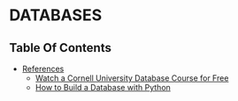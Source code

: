 # DATABASES

## Table Of Contents
- [References]()
    - [Watch a Cornell University Database Course for Free](https://www.freecodecamp.org/news/watch-a-cornell-university-database-course-for-free/)
    - [How to Build a Database with Python](https://morioh.com/p/2e2af3426105?f=5c21fb01c16e2556b555ab32)